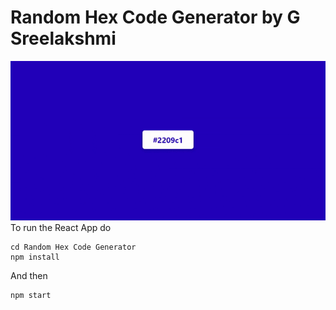 <h1>Random Hex Code Generator by G Sreelakshmi</h1>

![random hex code generator](rhcg.gif)
<br />
To run the React App do
```
cd Random Hex Code Generator
npm install
```
And then
```
npm start
```
